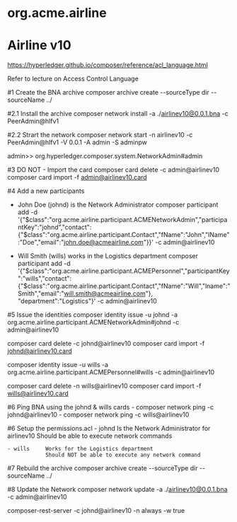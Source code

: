 # org.acme.airline

# Airline v10

https://hyperledger.github.io/composer/reference/acl_language.html

Refer to lecture on Access Control Language


#1 Create the BNA archive
composer archive create  --sourceType dir --sourceName ../

#2.1 Install the archive
composer network install -a ./airlinev10@0.0.1.bna -c PeerAdmin@hlfv1

#2.2 Strart the network
composer network start -n airlinev10 -c PeerAdmin@hlfv1 -V 0.0.1 -A admin -S adminpw

admin>> org.hyperledger.composer.system.NetworkAdmin#admin

#3 DO NOT - Import the card
composer card delete -c admin@airlinev10
composer card import -f admin@airlinev10.card

#4 Add a new participants

- John Doe (johnd) is the Network Administrator
composer participant add -d '{"$class":"org.acme.airline.participant.ACMENetworkAdmin","participantKey":"johnd","contact":{"$class":"org.acme.airline.participant.Contact","fName":"John","lName":"Doe","email":"john.doe@acmeairline.com"}}' -c admin@airlinev10

- Will Smith (wills) works in the Logistics department
composer participant add -d '{"$class":"org.acme.airline.participant.ACMEPersonnel","participantKey":"wills","contact":{"$class":"org.acme.airline.participant.Contact","fName":"Will","lname":"Smith","email":"will.smith@acmeairline.com"}, "department":"Logistics"}' -c admin@airlinev10

#5 Issue the identities
composer identity issue -u johnd -a org.acme.airline.participant.ACMENetworkAdmin#johnd -c admin@airlinev10

composer card delete -c johnd@airlinev10
composer card import -f johnd@airlinev10.card

composer identity issue -u wills -a org.acme.airline.participant.ACMEPersonnel#wills -c admin@airlinev10 

composer card delete -n wills@airlinev10
composer card import -f wills@airlinev10.card

#6 Ping BNA using the johnd & wills cards
    - composer network ping -c johnd@airlinev10
    - composer network ping -c wills@airlinev10

#6 Setup the permissions.acl
    - johnd     Is the Network Administrator for airlinev10
                Should be able to execute network commands

    - wills     Works for the Logistics department
                Should NOT be able to execute any network command

#7 Rebuild the archive
composer archive create  --sourceType dir --sourceName ../

#8 Update the Network
composer network update -a ./airlinev10@0.0.1.bna -c admin@airlinev10


composer-rest-server -c johnd@airlinev10 -n always -w true
